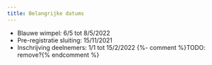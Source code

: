 ```yaml
---
title: Belangrijke datums
---
```

- Blauwe wimpel: 6/5 tot 8/5/2022
- Pre-registratie sluiting: 15/11/2021
- Inschrijving deelnemers: 1/1 tot 15/2/2022 {%- comment %}TODO: remove?{% endcomment %}
